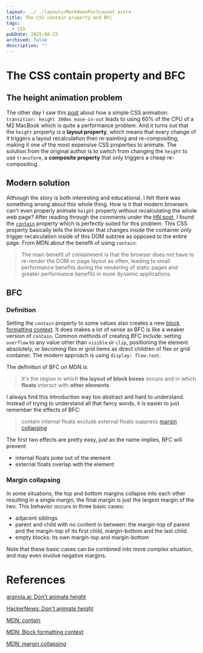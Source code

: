 ```yaml
---
layout: ../../layouts/MarkdownPostLayout.astro
title: The CSS contain property and BFC
tags:
  - CSS
pubDate: 2025-08-25
archived: false
description: ""
---
```


# The CSS contain property and BFC

## The height animation problem

The other day I saw this [post](https://www.granola.ai/blog/dont-animate-height) about how a simple CSS animation: `transition: height 300ms ease-in-out` leads to using 60% of the CPU of a M2 MacBook which is quite a performance problem. And it turns out that the `height` property is a **layout property**, which means that every change of it triggers a layout recalculation then re-painting and re-compositing, making it one of the most expensive CSS properties to animate. The solution from the original author is to switch from changing the `height` to use `transform`, a **composite property** that only triggers a cheap re-compositing.

## Modern solution

Although the story is both interesting and educational, I felt there was something wrong about this whole thing. How is it that modern browsers can't even properly animate `height` property without recalculating the whole web page? After reading through the comments under the [HN post](https://news.ycombinator.com/item?id=44619206), I found the [`contain`](https://developer.mozilla.org/en-US/docs/Web/CSS/contain) property which is perfectly suited for this problem. This CSS property basically tells the browser that changes inside the container only trigger recalculation inside of this DOM subtree as opposed to the entire page. From MDN about the benefit of using `contain`:

> The main benefit of containment is that the browser does not have to re-render the DOM or page layout as often, leading to small performance benefits during the rendering of static pages and greater performance benefits in more dynamic applications.

## BFC

### Definition

Setting the `contain` property to some values also creates a new [block formatting context](https://developer.mozilla.org/en-US/docs/Web/CSS/CSS_display/Block_formatting_context). It does makes a lot of sense as BFC is like a weaker version of `contain`. Common methods of creating BFC include: setting `overflow` to any value other than `visible` or `clip`, positioning the element absolutely, or becoming flex or grid items as direct children of flex or grid container. The modern approach is using `display: flow-root`.

The definition of BFC on MDN is:

> It's the region in which **the layout of block boxes** occurs and in which **floats** interact with **other elements**.

I always find this introduction way too abstract and hard to understand. Instead of trying to understand all that fancy words, it is easier to just remember the effects of BFC:

> contain internal floats
> exclude external floats
> suppress [margin collapsing](https://developer.mozilla.org/en-US/docs/Web/CSS/CSS_box_model/Mastering_margin_collapsing)

The first two effects are pretty easy, just as the name implies, BFC will prevent:

- internal floats poke out of the element
- external floats overlap with the element

### Margin collapsing

In some situations, the top and bottom margins collapse into each other resulting in a single margin, the final margin is just the largest margin of the two. This behavior occurs in three basic cases:

- adjacent siblings
- parent and child with no content in between: the margin-top of parent and the margin-top of its first child, margin-bottom and the last child.
- empty blocks: its own margin-top and margin-bottom

Note that these basic cases can be combined into more complex situation, and may even involve negative margins.

# References

[granola.ai: Don't animate height](https://www.granola.ai/blog/dont-animate-height)

[HackerNews: Don't animate height](https://news.ycombinator.com/item?id=44619206)

[MDN: contain](https://developer.mozilla.org/en-US/docs/Web/CSS/contain)

[MDN: Block formatting context](https://developer.mozilla.org/en-US/docs/Web/CSS/CSS_display/Block_formatting_context)

[MDN: margin collapsing](https://developer.mozilla.org/en-US/docs/Web/CSS/CSS_box_model/Mastering_margin_collapsing)
